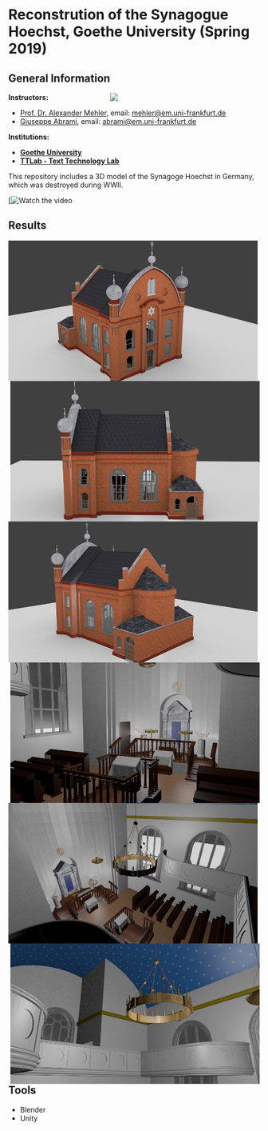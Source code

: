 # Reconstrution of the Synagogue Hoechst, Goethe University (Spring 2019)

## General Information
<img align="right" width="300" height="" src="https://upload.wikimedia.org/wikipedia/commons/1/1e/Logo-Goethe-University-Frankfurt-am-Main.svg">

**Instructors:**
* [Prof. Dr. Alexander Mehler](https://www.texttechnologylab.org/team/alexander-mehler/), email: mehler@em.uni-frankfurt.de
* [Giuseppe Abrami](https://www.texttechnologylab.org/team/giuseppe-abrami/), email: abrami@em.uni-frankfurt.de

**Institutions:**
  * **[Goethe University](http://www.informatik.uni-frankfurt.de/index.php/en/)**
  * **[TTLab - Text Technology Lab](https://www.texttechnologylab.org/)**
  

This repository includes a 3D model of the Synagoge Hoechst in Germany, which was destroyed during WWII.

[![Watch the video](https://www.youtube.com/watch?v=D5pH_EUDmik)

## Results ##

<img align="left" width="500" height="" src="Images%20of%20the%20reconstruction/Exterior/Exterior%202.png">
<img align="right" width="500" height="" src="Images%20of%20the%20reconstruction/Exterior/Exterior%204.png">
<img align="left" width="500" height="" src="Images%20of%20the%20reconstruction/Exterior/Exterior%205.png">
<img align="right" width="500" height="" src="Images%20of%20the%20reconstruction/Interior/Interior%201.png">
<img align="left" width="500" height="" src="Images%20of%20the%20reconstruction/Interior/Interior%202.png">
<img align="right" width="500" height="" src="Images%20of%20the%20reconstruction/Interior/Interior%203.png">

## Tools ## 
* Blender
* Unity
